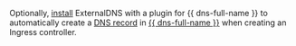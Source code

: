 Optionally, [install](../../managed-kubernetes/operations/applications/externaldns.md) ExternalDNS with a plugin for {{ dns-full-name }} to automatically create a [DNS record](../../dns/concepts/resource-record.md) in [{{ dns-full-name }}](../../dns/index.yaml) when creating an Ingress controller.
